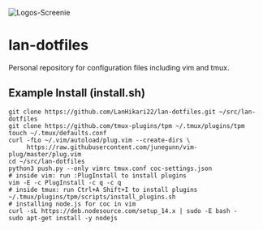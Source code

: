 ![Logos-Screenie](https://cdn.discordapp.com/attachments/690366794346528838/762464651891441664/unknown.png)

# lan-dotfiles
Personal repository for configuration files including vim and tmux.

## Example Install (install.sh)
```
git clone https://github.com/LanHikari22/lan-dotfiles.git ~/src/lan-dotfiles
git clone https://github.com/tmux-plugins/tpm ~/.tmux/plugins/tpm
touch ~/.tmux/defaults.conf
curl -fLo ~/.vim/autoload/plug.vim --create-dirs \
     https://raw.githubusercontent.com/junegunn/vim-plug/master/plug.vim
cd ~/src/lan-dotfiles
python3 push.py --only vimrc tmux.conf coc-settings.json
# inside vim: run :PlugInstall to install plugins
vim -E -c PlugInstall -c q -c q
# inside tmux: run Ctrl+A Shift+I to install plugins
~/.tmux/plugins/tpm/scripts/install_plugins.sh
# installing node.js for coc in vim
curl -sL https://deb.nodesource.com/setup_14.x | sudo -E bash -
sudo apt-get install -y nodejs
```
